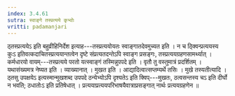 ```yaml
---
index: 3.4.61
sutra: स्वाङ्गे तस्प्रत्यये कृभ्वोः
vritti: padamanjari
---
```


 ठ्तस्प्रत्ययेऽ इति बहुव्रीहिनिर्देश इत्याह---तस्प्रत्ययोयतः स्वाङ्गातदेवमुच्यत इति । न च ठ्क्विन्प्रत्ययस्य कुःऽ इतिवत्कदाचितस्प्रत्ययान्तत्वेन दृष्टे संप्रत्यतदन्तेऽपि स्वाङ्ग प्रसङ्गः, तस्प्रत्ययग्रहणसामर्थ्यात् । कर्मधारयो वायम्---तस्प्रत्यये परतो यत्स्वाङ्गं तस्मिन्नुपपदे इति । वृतौ तु वस्तुमात्रं प्रदर्शितम् । यथासंख्यमत्र नेष्यत इति । व्याख्यानात् । मुखत इति । आद्यादित्वात्सप्तम्यर्थे तसिः । मुखे तस्यतीत्यादि । ठ्तसु उपक्षयेऽ इत्यस्मान्मुखशब्द उपपदे ठन्येभ्योऽपि दृश्यतेऽ इति क्विप्---मुखतः, ठत्वसन्तस्य चऽ इति दीर्घो न भवति; ठधातोःऽ इति प्रतिषेधात् । प्रत्ययाप्रत्ययपरिभाषयैवात्राप्रसङ्गात् नार्थः प्रत्ययग्रहणेन ॥